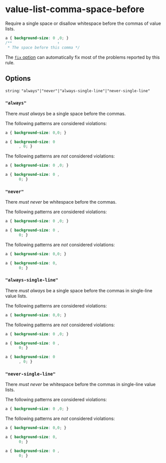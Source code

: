 # value-list-comma-space-before

Require a single space or disallow whitespace before the commas of value lists.

```css
a { background-size: 0 ,0; }
/**                    ↑
 * The space before this comma */
```

The [`fix` option](../../../docs/user-guide/options.md#fix) can automatically fix most of the problems reported by this rule.

## Options

`string`: `"always"|"never"|"always-single-line"|"never-single-line"`

### `"always"`

There *must always* be a single space before the commas.

The following patterns are considered violations:

```css
a { background-size: 0,0; }
```

```css
a { background-size: 0
      , 0; }
```

The following patterns are *not* considered violations:

```css
a { background-size: 0 ,0; }
```

```css
a { background-size: 0 ,
      0; }
```

### `"never"`

There *must never* be whitespace before the commas.

The following patterns are considered violations:

```css
a { background-size: 0 ,0; }
```

```css
a { background-size: 0 ,
      0; }
```

The following patterns are *not* considered violations:

```css
a { background-size: 0,0; }
```

```css
a { background-size: 0,
      0; }
```

### `"always-single-line"`

There *must always* be a single space before the commas in single-line value lists.

The following patterns are considered violations:

```css
a { background-size: 0,0; }
```

The following patterns are *not* considered violations:

```css
a { background-size: 0 ,0; }
```

```css
a { background-size: 0 ,
      0; }
```

```css
a { background-size: 0
      , 0; }
```

### `"never-single-line"`

There *must never* be whitespace before the commas in single-line value lists.

The following patterns are considered violations:

```css
a { background-size: 0 ,0; }
```

The following patterns are *not* considered violations:

```css
a { background-size: 0,0; }
```

```css
a { background-size: 0,
      0; }
```

```css
a { background-size: 0 ,
      0; }
```
